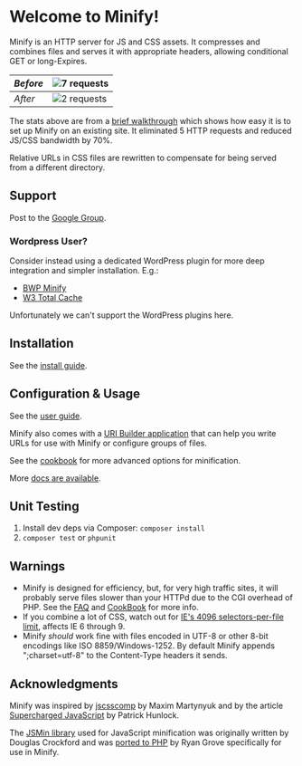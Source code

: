 # Welcome to Minify!

Minify is an HTTP server for JS and CSS assets. It compresses and combines files
and serves it with appropriate headers, allowing conditional GET or long-Expires.

| *Before* | ![7 requests](http://mrclay.org/wp-content/uploads/2008/09/fiddler_before.png) |
|----------|-----------------------------------------------------------------|
| *After*  | ![2 requests](http://mrclay.org/wp-content/uploads/2008/09/fiddler_after.png)  |

The stats above are from a [brief walkthrough](http://mrclay.org/index.php/2008/09/19/minify-21-on-mrclayorg/) which shows how easy it is to set up Minify on an existing site. It eliminated 5 HTTP requests and reduced JS/CSS bandwidth by 70%.

Relative URLs in CSS files are rewritten to compensate for being served from a different directory.

## Support

Post to the [Google Group](http://groups.google.com/group/minify).

### Wordpress User?

Consider instead using a dedicated WordPress plugin for more deep integration and simpler installation. E.g.:
- [BWP Minify](http://wordpress.org/extend/plugins/bwp-minify/)
- [W3 Total Cache](http://wordpress.org/extend/plugins/w3-total-cache/)

Unfortunately we can't support the WordPress plugins here.

## Installation

See the [install guide](https://github.com/mrclay/minify/blob/master/docs/Install.wiki.md).

## Configuration & Usage

See the [user guide](https://github.com/mrclay/minify/blob/master/docs/UserGuide.wiki.md).

Minify also comes with a [URI Builder application](https://github.com/mrclay/minify/blob/master/docs/BuilderApp.wiki.md) that can help you write URLs
for use with Minify or configure groups of files.

See the [cookbook](https://github.com/mrclay/minify/blob/master/docs/CookBook.wiki.md) for more advanced options for minification.

More [docs are available](https://github.com/mrclay/minify/tree/master/docs).

## Unit Testing

1. Install dev deps via Composer: `composer install`
1. `composer test` or `phpunit`

## Warnings

* Minify is designed for efficiency, but, for very high traffic sites, it will probably serve files slower than your HTTPd due to the CGI overhead of PHP. See the [FAQ](https://github.com/mrclay/minify/blob/master/docs/FAQ.wiki.md#how-fast-is-it) and [CookBook](https://github.com/mrclay/minify/blob/master/docs/CookBook.wiki.md) for more info.
* If you combine a lot of CSS, watch out for [IE's 4096 selectors-per-file limit](http://stackoverflow.com/a/9906889/3779), affects IE 6 through 9.
* Minify *should* work fine with files encoded in UTF-8 or other 8-bit encodings like ISO 8859/Windows-1252. By default Minify appends ";charset=utf-8" to the Content-Type headers it sends.

## Acknowledgments

Minify was inspired by [jscsscomp](http://code.google.com/p/jscsscomp/) by Maxim Martynyuk and by the article [Supercharged JavaScript](http://www.hunlock.com/blogs/Supercharged_Javascript) by Patrick Hunlock.

The [JSMin library](http://www.crockford.com/javascript/jsmin.html) used for JavaScript minification was originally written by Douglas Crockford and was [ported to PHP](https://github.com/mrclay/jsmin-php) by Ryan Grove specifically for use in Minify.
